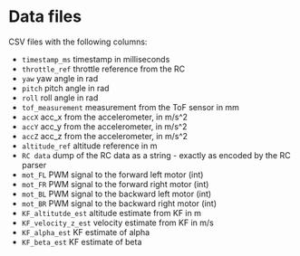 # Data files

CSV files with the following columns:

- `timestamp_ms` timestamp in milliseconds
- `throttle_ref` throttle reference from the RC
- `yaw` yaw angle in rad
- `pitch` pitch angle in rad
- `roll` roll angle in rad
- `tof_measurement` measurement from the ToF sensor in mm
- `accX` acc_x from the accelerometer, in m/s^2
- `accY` acc_y from the accelerometer, in m/s^2 
- `accZ` acc_z from the accelerometer, in m/s^2
- `altitude_ref` altitude reference in m
- `RC data` dump of the RC data as a string - exactly as encoded by the RC parser 
- `mot_FL` PWM signal to the forward left motor (int)
- `mot_FR` PWM signal to the forward right motor (int)
- `mot_BL` PWM signal to the backward left motor (int)
- `mot_BR` PWM signal to the backward right motor (int)
- `KF_altitutde_est` altitude estimate from KF in m
- `KF_velocity_z_est` velocity estimate from KF in m/s
- `KF_alpha_est` KF estimate of alpha
- `KF_beta_est` KF estimate of beta
